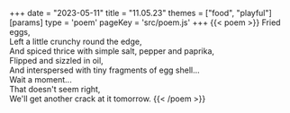 +++
date = "2023-05-11"
title = "11.05.23"
themes = ["food", "playful"]
[params]
  type = 'poem'
  pageKey = 'src/poem.js'
+++
{{< poem >}}
Fried eggs,  
Left a little crunchy round the edge,  
And spiced thrice with simple salt, pepper and paprika,  
Flipped and sizzled in oil,  
And interspersed with tiny fragments of egg shell...  
Wait a moment...  
That doesn't seem right,  
We'll get another crack at it tomorrow.
{{< /poem >}}